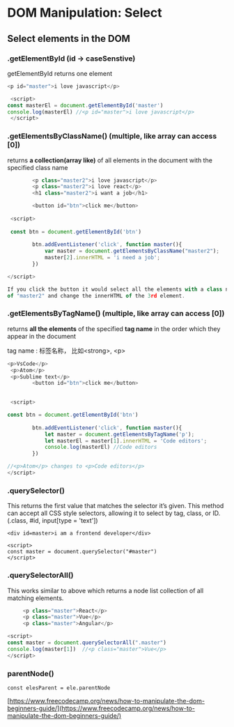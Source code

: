# DOM Manipulation: Select

## Select elements in the DOM

### .getElementById  \(id -&gt; caseSenstive\)

getElementById returns one element 

```javascript
<p id="master">i love javascript</p>

 <script>
const masterEl = document.getElementById('master')
console.log(masterEl) //<p id="master">i love javascript</p> 
 </script>
```

### .getElementsByClassName\(\)    \(multiple, like array can access \[0\]\)

returns **a collection\(array like\)** of all elements in the document with the specified class name 

```javascript
        <p class="master2">i love javascript</p>
        <p class="master2">i love react</p>
        <h1 class="master2">i want a job</h1>

        <button id="btn">click me</button>
 
 <script>
 
 const btn = document.getElementById('btn')
        
        btn.addEventListener('click', function master(){
            var master = document.getElementsByClassName("master2");
            master[2].innerHTML = 'i need a job';
        })

</script>

If you click the button it would select all the elements with a class name 
of "master2" and change the innerHTML of the 3rd element.
```

### .getElementsByTagName\(\)    \(multiple, like array can access \[0\]\)

returns **all the elements** of the specified **tag name** in the order which they appear in the document

tag name : 标签名称， 比如&lt;strong&gt;, &lt;p&gt;

```javascript
<p>VsCode</p>
 <p>Atom</p>
 <p>Sublime text</p>
        <button id="btn">click me</button>
       

 <script>

const btn = document.getElementById('btn')
        
        btn.addEventListener('click', function master(){
            let master = document.getElementsByTagName('p');
            let masterEl = master[1].innerHTML = 'Code editors';
            console.log(masterEl) //Code editors
        })

//<p>Atom</p> changes to <p>Code editors</p>
</script>
```

### .querySelector\(\)

This returns the first value that matches the selector it’s given. This method can accept all CSS style selectors, allowing it to select by tag, class, or ID. \(.class, \#id, input\[type = 'text'\]\)

```text
<div id=master>i am a frontend developer</div>

<script>
const master = document.querySelector("#master") 
</script>
```

### .querySelectorAll\(\)

This works similar to above which returns a node list collection of all matching elements.

```javascript
     <p class="master">React</p>
     <p class="master">Vue</p>
     <p class="master">Angular</p>

<script>
const master = document.querySelectorAll(".master") 
console.log(master[1])  //<p class="master">Vue</p>
</script>
```

### parentNode\(\)

```text
const elesParent = ele.parentNode
```

[https://www.freecodecamp.org/news/how-to-manipulate-the-dom-beginners-guide/](https://www.freecodecamp.org/news/how-to-manipulate-the-dom-beginners-guide/)

